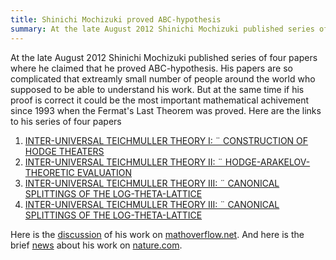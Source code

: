 ```yaml
---
title: Shinichi Mochizuki proved ABC-hypothesis
summary: At the late August 2012 Shinichi Mochizuki published series of four papers where he claimed that he proved ABC-hypothesis. His papers are so complicated that extreamly small number of people around the world who supposed to be able to understand his work. But at the same time if his proof is correct it could be the most important mathematical achivement since 1993 when the Fermat's Last Theorem was proved.
---
```

At the late August 2012 Shinichi Mochizuki published series of four papers where he claimed that he proved ABC-hypothesis. His papers are so complicated that extreamly small number of people around the world who supposed to be able to understand his work. But at the same time if his proof is correct it could be the most important mathematical achivement since 1993 when the Fermat's Last Theorem was proved.
Here are the links to his series of four papers

1. [INTER-UNIVERSAL TEICHMULLER THEORY I: ¨
CONSTRUCTION OF HODGE THEATERS](http://www.kurims.kyoto-u.ac.jp/~motizuki/Inter-universal%20Teichmuller%20Theory%20I.pdf)
2. [INTER-UNIVERSAL TEICHMULLER THEORY II: ¨
HODGE-ARAKELOV-THEORETIC EVALUATION](http://www.kurims.kyoto-u.ac.jp/~motizuki/Inter-universal%20Teichmuller%20Theory%20II.pdf)
3. [INTER-UNIVERSAL TEICHMULLER THEORY III: ¨
CANONICAL SPLITTINGS OF THE LOG-THETA-LATTICE](http://www.kurims.kyoto-u.ac.jp/~motizuki/Inter-universal%20Teichmuller%20Theory%20III.pdf)
4. [INTER-UNIVERSAL TEICHMULLER THEORY III: ¨
CANONICAL SPLITTINGS OF THE LOG-THETA-LATTICE](http://www.kurims.kyoto-u.ac.jp/~motizuki/Inter-universal%20Teichmuller%20Theory%20IV.pdf)

Here is the [discussion](http://mathoverflow.net/questions/106560/philosophy-behind-mochizukis-work-on-the-abc-conjecture) of his work on [mathoverflow.net](http://mathoverflow.net). And here is the brief [news](http://www.nature.com/news/proof-claimed-for-deep-connection-between-primes-1.11378) about his work on [nature.com](http://www.nature.com).
